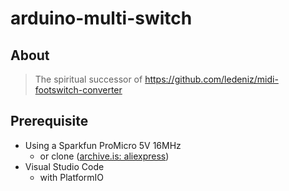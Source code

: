 # arduino-multi-switch
## About
> The spiritual successor of https://github.com/ledeniz/midi-footswitch-converter

## Prerequisite
- Using a Sparkfun ProMicro 5V 16MHz
  - or clone ([archive.is: aliexpress](https://archive.is/I7Rhd))
- Visual Studio Code
  - with PlatformIO